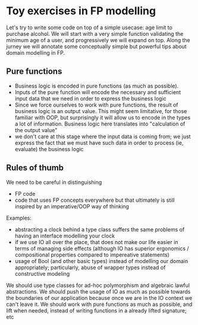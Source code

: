 # Toy exercises in FP modelling 

Let's try to write some code on top of a simple usecase: age limit to purchase alcohol. We will start with a very simple function validating the minimum age of a user, and progressively we will expand on top. Along the jurney we will annotate some conceptually simple but powerful tips about domain modelling in FP. 

## Pure functions 

* Business logic is encoded in pure functions (as much as possible). 
* Inputs of the pure function will encode the necessary and sufficient input data that we need in order to express the business logic 
* Since we force ourselves to work with pure functions, the result of business logic is an output value. This might seem limitative, for those familiar with OOP, but surprisingly it will allow us to encode in the types a lot of information. Business logic here translates into "calculation of the output value"
* we don't care at this stage where the input data is coming from; we just express the fact that we must have such data in order to process (ie, evaluate) the business logic 


## Rules of thumb

We need to be careful in distinguishing 
* FP code
* code that uses FP concepts everywhere but that ultimately is still inspired by an imperative/OOP way of thinking

Examples:
* abstracting a clock behind a type class suffers the same problems of having an interface modelling your clock 
* if we use IO all over the place, that does not make our life easier in terms of managing side effects (although IO has superior ergonomics / compositional properties compared to impereative statements) 
* usage of Bool (and other basic types) instead of modelling our domain appropriately; particularly, abuse of wrapper types instead of constructive modeling

We should use type classes for ad-hoc polymorphism and algebraic lawful abstractions. We should push the usage of IO as much as possible towards the boundaries of our application because once we are in the IO context we can't leave it. We should work with pure functions as much as possible, and lift when needed, instead of writing functions in a already lifted signature; etc




